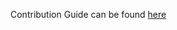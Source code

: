 Contribution Guide can be found [here](https://kryptokrauts.gitbook.io/aepp-sdk-java/contribution-guide)
